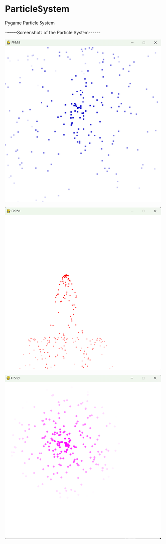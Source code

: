 # ParticleSystem
Pygame Particle System



------Screenshots of the Particle System------

![screenshot](/docs/assets/screenshot3.png)

![screenshot](/docs/assets/screenshot1.png)

![screenshot](/docs/assets/screenshot2.png)
